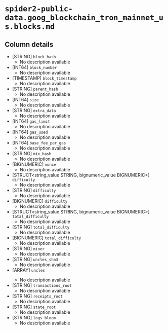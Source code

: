 # `spider2-public-data.goog_blockchain_tron_mainnet_us.blocks.md`

## Column details

* [STRING]    `block_hash`
  - No description available
* [INT64]    `block_number`
  - No description available
* [TIMESTAMP]    `block_timestamp`
  - No description available
* [STRING]    `parent_hash`
  - No description available
* [INT64]    `size`
  - No description available
* [STRING]    `extra_data`
  - No description available
* [INT64]    `gas_limit`
  - No description available
* [INT64]    `gas_used`
  - No description available
* [INT64]    `base_fee_per_gas`
  - No description available
* [STRING]    `mix_hash`
  - No description available
* [BIGNUMERIC]    `nonce`
  - No description available
* [STRUCT<string_value STRING, bignumeric_value BIGNUMERIC>]    `difficulty`
  - No description available
* [STRING]    `difficulty`
  - No description available
* [BIGNUMERIC]    `difficulty`
  - No description available
* [STRUCT<string_value STRING, bignumeric_value BIGNUMERIC>]    `total_difficulty`
  - No description available
* [STRING]    `total_difficulty`
  - No description available
* [BIGNUMERIC]    `total_difficulty`
  - No description available
* [STRING]    `miner`
  - No description available
* [STRING]    `uncles_sha3`
  - No description available
* [ARRAY<STRING>]    `uncles`
  - No description available
* [STRING]    `transactions_root`
  - No description available
* [STRING]    `receipts_root`
  - No description available
* [STRING]    `state_root`
  - No description available
* [STRING]    `logs_bloom`
  - No description available

